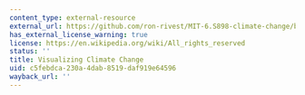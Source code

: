 ```yaml
---
content_type: external-resource
external_url: https://github.com/ron-rivest/MIT-6.S898-climate-change/blob/master/resource_files/2019_student_projects/Duffy_project.pdf
has_external_license_warning: true
license: https://en.wikipedia.org/wiki/All_rights_reserved
status: ''
title: Visualizing Climate Change
uid: c5febdca-230a-4dab-8519-daf919e64596
wayback_url: ''
---
```

